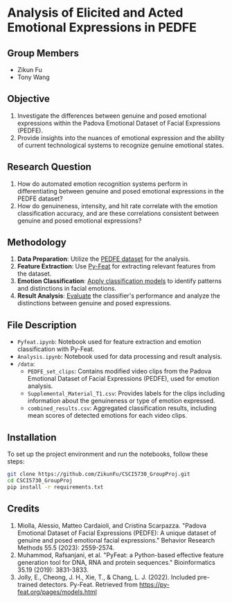 # Analysis of Elicited and Acted Emotional Expressions in PEDFE

## Group Members
- Zikun Fu
- Tony Wang

## Objective
1. Investigate the differences between genuine and posed emotional expressions within the Padova Emotional Dataset of Facial Expressions (PEDFE).
2. Provide insights into the nuances of emotional expression and the ability of current technological systems to recognize genuine emotional states.

## Research Question
1. How do automated emotion recognition systems perform in differentiating between genuine and posed emotional expressions in the PEDFE dataset?
2. How do genuineness, intensity, and hit rate correlate with the emotion classification accuracy, and are these correlations consistent between genuine and posed emotional expressions?

## Methodology
1. **Data Preparation**: Utilize the [PEDFE dataset](https://link.springer.com/article/10.3758/s13428-022-01914-4) for the analysis. 
2. **Feature Extraction**: Use [Py-Feat](https://py-feat.org/pages/intro.html) for extracting relevant features from the dataset. 
3. **Emotion Classification**: [Apply classification models](https://github.com/ZikunFu/CSCI5730_GroupProj/blob/master/Pyfeat.ipynb) to identify patterns and distinctions in facial emotions. 
4. **Result Analysis**: [Evaluate](https://github.com/ZikunFu/CSCI5730_GroupProj/blob/master/Analysis.ipynb) the classifier's performance and analyze the distinctions between genuine and posed expressions. 

## File Description
- `Pyfeat.ipynb`: Notebook used for feature extraction and emotion classification with Py-Feat.
- `Analysis.ipynb`: Notebook used for data processing and result analysis.
- `/data`:
  - `PEDFE_set_clips`: Contains modified video clips from the Padova Emotional Dataset of Facial Expressions (PEDFE), used for emotion analysis.
  - `Supplemental_Material_T1.csv`: Provides labels for the clips including information about the genuineness or type of emotion expressed.
  - `combined_results.csv`: Aggregated classification results, including mean scores of detected emotions for each video clips.
## Installation
To set up the project environment and run the notebooks, follow these steps:
```bash
git clone https://github.com/ZikunFu/CSCI5730_GroupProj.git
cd CSCI5730_GroupProj
pip install -r requirements.txt
```

## Credits
1. Miolla, Alessio, Matteo Cardaioli, and Cristina Scarpazza. "Padova Emotional Dataset of Facial Expressions (PEDFE): A unique dataset of genuine and posed emotional facial expressions." Behavior Research Methods 55.5 (2023): 2559-2574.
2. Muhammod, Rafsanjani, et al. "PyFeat: a Python-based effective feature generation tool for DNA, RNA and protein sequences." Bioinformatics 35.19 (2019): 3831-3833.
3. Jolly, E., Cheong, J. H., Xie, T., & Chang, L. J. (2022). Included pre-trained detectors. Py-Feat. Retrieved from https://py-feat.org/pages/models.html
